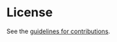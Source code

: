 # License

See the
[guidelines for contributions](https://github.com/vlopezalvarez/draft-ogondio-opsawg-dmanm/blob/main/CONTRIBUTING.md).

